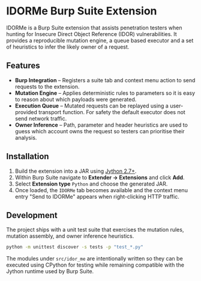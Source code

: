 # IDORMe Burp Suite Extension

IDORMe is a Burp Suite extension that assists penetration testers when
hunting for Insecure Direct Object Reference (IDOR) vulnerabilities.  It
provides a reproducible mutation engine, a queue based executor and a
set of heuristics to infer the likely owner of a request.

## Features

* **Burp Integration** – Registers a suite tab and context menu action to
  send requests to the extension.
* **Mutation Engine** – Applies deterministic rules to parameters so it
  is easy to reason about which payloads were generated.
* **Execution Queue** – Mutated requests can be replayed using a
  user-provided transport function.  For safety the default executor does
  not send network traffic.
* **Owner Inference** – Path, parameter and header heuristics are used to
  guess which account owns the request so testers can prioritise their
  analysis.

## Installation

1. Build the extension into a JAR using [Jython 2.7+](https://www.jython.org/).
2. Within Burp Suite navigate to **Extender → Extensions** and click
   **Add**.
3. Select **Extension type** `Python` and choose the generated JAR.
4. Once loaded, the `IDORMe` tab becomes available and the context menu
   entry "Send to IDORMe" appears when right-clicking HTTP traffic.

## Development

The project ships with a unit test suite that exercises the mutation
rules, mutation assembly, and owner inference heuristics.

```bash
python -m unittest discover -s tests -p "test_*.py"
```

The modules under `src/idor_me` are intentionally written so they can be
executed using CPython for testing while remaining compatible with the
Jython runtime used by Burp Suite.
